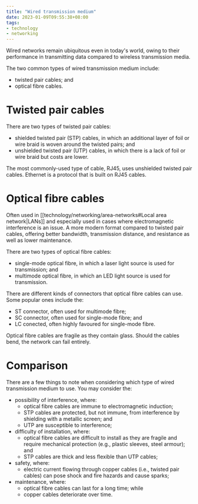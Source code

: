 ```yaml
---
title: "Wired transmission medium"
date: 2023-01-09T09:55:38+08:00
tags:
- technology
- networking
---
```


Wired networks remain ubiquitous even in today's world, owing to their performance in transmitting data compared to wireless transmission media. 

The two common types of wired transmission medium include:

- twisted pair cables; and
- optical fibre cables.

# Twisted pair cables

There are two types of twisted pair cables:
- shielded twisted pair (STP) cables, in which an additional layer of foil or wire braid is woven around the twisted pairs; and
- unshielded twisted pair (UTP) cables, in which there is a lack of foil or wire braid but costs are lower.

The most commonly-used type of cable, RJ45, uses unshielded twisted pair cables. Ethernet is a protocol that is built on RJ45 cables.

# Optical fibre cables

Often used in [[technology/networking/area-networks#Local area network|LANs]] and especially used in cases where electromagnetic interference is an issue. A more modern format compared to twisted pair cables, offering better bandwidth, transmission distance, and resistance as well as lower maintenance.

There are two types of optical fibre cables:
- single-mode optical fibre, in which a laser light source is used for transmission; and
- multimode optical fibre, in which an LED light source is used for transmission.

There are different kinds of connectors that optical fibre cables can use. Some popular ones include the:
- ST connector, often used for multimode fibre;
- SC connector, often used for single-mode fibre; and
- LC conected, often highly favoured for single-mode fibre.

Optical fibre cables are fragile as they contain glass. Should the cables bend, the network can fail entirely.

# Comparison

There are a few things to note when considering which type of wired transmission medium to use. You may consider the:

- possibility of interference, where:
	- optical fibre cables are immune to electromagnetic induction;
	- STP cables are protected, but not immune, from interference by shielding with a metallic screen; and
	- UTP are susceptible to interference;
- difficulty of installation, where:
	- optical fibre cables are difficult to install as they are fragile and require mechanical protection (e.g., plastic sleeves, steel armour); and
	- STP cables are thick and less flexible than UTP cables;
- safety, where:
	- electric current flowing through copper cables (i.e., twisted pair cables) can pose shock and fire hazards and cause sparks;
- maintenance, where:
	- optical fibre cables can last for a long time; while
	- copper cables deteriorate over time.


